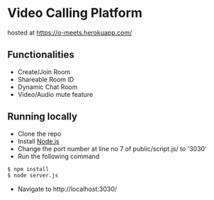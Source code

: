 # Video Calling Platform

hosted at https://o-meets.herokuapp.com/

## Functionalities
  - Create/Join Room
  - Shareable Room ID
  - Dynamic Chat Room
  - Video/Audio mute feature

## Running locally
 - Clone the repo
 - Install [Node.js](https://nodejs.org/)
 - Change the port number at line no 7 of public/script.js/ to '3030'
 - Run the following command

```sh
$ npm install
$ node server.js
```
- Navigate to http://localhost:3030/
